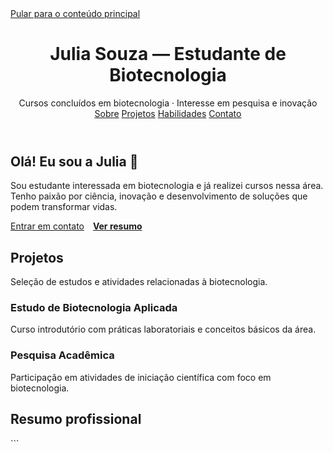 <html lang="pt-BR">
<head>
<meta charset="utf-8">
<meta name="viewport" content="width=device-width,initial-scale=1">
<title>Portfólio — Julia Souza</title>
<meta name="author" content="Julia Souza">
<meta name="description" content="Portfólio pessoal de Julia Souza — estudante interessada em biotecnologia.">
<link rel="stylesheet" href="style.css">
</head>
<body>
<a class="skip" href="#main">Pular para o conteúdo principal</a>
<div class="wrap">
<header>
<div class="brand">
<div>
<h1>Julia Souza — Estudante de Biotecnologia</h1>
<div class="tag">Cursos concluídos em biotecnologia · Interesse em pesquisa e inovação</div>
</div>
</div>


<nav aria-label="Navegação principal">
<a href="#sobre">Sobre</a>
<a href="#projetos">Projetos</a>
<a href="#habilidades">Habilidades</a>
<a href="#contato">Contato</a>
</nav>
</header>


<main id="main">
<section>
<div class="card hero" id="sobre" tabindex="0">
<div style="flex:1">
<h2>Olá! Eu sou a Julia 👋</h2>
<p>Sou estudante interessada em biotecnologia e já realizei cursos nessa área. Tenho paixão por ciência, inovação e desenvolvimento de soluções que podem transformar vidas.</p>
<div class="cta">
<a class="btn" href="#contato">Entrar em contato</a>
<a style="margin-left:10px;font-weight:700;color:var(--accent)" href="#resumo" aria-label="Ver resumo de Julia">Ver resumo</a>
</div>
</div>
</div>


<div class="space"></div>


<div class="card" id="projetos" tabindex="0" aria-labelledby="projetos">
<h2>Projetos</h2>
<p class="muted">Seleção de estudos e atividades relacionadas à biotecnologia.</p>
<div class="projects" role="list">
<article class="project" role="listitem" tabindex="0">
<h3>Estudo de Biotecnologia Aplicada</h3>
<p>Curso introdutório com práticas laboratoriais e conceitos básicos da área.</p>
</article>


<article class="project" role="listitem" tabindex="0">
<h3>Pesquisa Acadêmica</h3>
<p>Participação em atividades de iniciação científica com foco em biotecnologia.</p>
</article>
</div>
</div>


<div class="space"></div>


<div class="card" id="resumo" tabindex="0">
<h2>Resumo profissional</h2>
```
